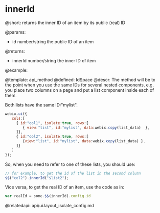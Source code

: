 innerId
=============


@short:
	returns the inner ID of an item by its public (real) ID

@params:
- id		number/string		the public ID of an item


@returns:

- innerId     number/string    the inner ID of item
	

@example:


@template:	api_method
@defined:	IdSpace	
@descr:
The method will be to the point when you use the same IDs for several nested components,
e.g. you place two columns on a page and put a list component inside each of them. 

Both lists have the same ID:"mylist".

~~~js
webix.ui({
   cols:[
     { id:"col1", isolate:true, rows:[
        { view:"list", id:"mylist", data:webix.copy(list_data)  },        
     ]},
     { id:"col2", isolate:true, rows:[
        {view:"list", id:"mylist", data:webix.copy(list_data) },        
     ]}
   ]
});

~~~

So, when you need to refer to one of these lists, you should use:

~~~js
// for example, to get the id of the list in the second column
$$("col2").innerId("$list2");
~~~

Vice versa, to get the real ID of an item, use the code as in:

~~~js
var realId = some.$$(innerId).config.id
~~~

@relatedapi: 
api/ui.layout_isolate_config.md